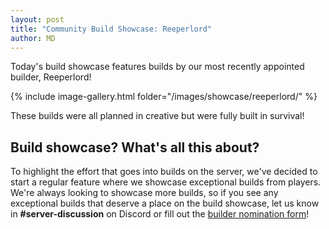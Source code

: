```yaml
---
layout: post
title: "Community Build Showcase: Reeperlord"
author: MD
---
```


Today's build showcase features builds by our most recently appointed builder, Reeperlord!

<!--more-->

{% include image-gallery.html folder="/images/showcase/reeperlord/" %}

These builds were all planned in creative but were fully built in survival!

## Build showcase? What's all this about?

To highlight the effort that goes into builds on the server, we've decided to start a regular feature where we showcase exceptional builds from players. We're always looking to showcase more builds, so if you see any exceptional builds that deserve a place on the build showcase, let us know in **#server-discussion** on Discord or fill out the [builder nomination form](/help/builder)!

